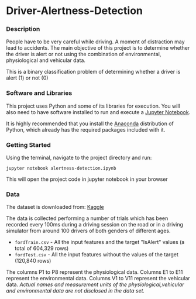 # Driver-Alertness-Detection

### Description

People have to be very careful while driving. A moment of distraction may lead to accidents. The main objective of this project is to determine whether the driver is alert or not using the combination of environmental, physiological and vehicular data.


This is a binary classification problem of determining whether a driver is alert (1) or not (0)

### Software and Libraries

This project uses Python and some of its libraries for execution. You will also need to have software installed to run and execute a [Jupyter Notebook](http://jupyter.org/index.html).

It is highly recommended that you install the [Anaconda](http://continuum.io/downloads) distribution of Python, which already has the required packages included with it.

### Getting Started

Using the terminal, navigate to the project directory and run:

`jupyter notebook alertness-detection.ipynb`

This will open the project code in jupyter notebook in your browser

### Data

The dataset is downloaded from: [Kaggle](https://www.kaggle.com/c/stayalert/data)

The data is collected performing a number of trials which has been recorded every 100ms during a driving session on the road or in a driving simulator from around 100 drivers of both genders of different ages.

- `fordTrain.csv` - All the input features and the target "IsAlert" values (a total of 604,329 rows)
- `fordTest.csv` - All the input features without the values of the target (120,840 rows)

The columns P1 to P8 represent the physiological data. Columns E1 to E11 represent the environmental data. Columns V1 to V11 represent the vehicular data. *Actual names and measurement units of the physiological,vehicular and environmental data are not disclosed in the data set.*